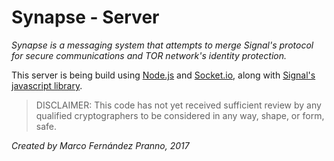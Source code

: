 # Synapse - Server

*Synapse is a messaging system that attempts to merge Signal's protocol for secure communications and TOR network's identity protection.*

This server is being build using [Node.js][1] and [Socket.io][2], along with [Signal's javascript library][3].

> DISCLAIMER: This code has not yet received sufficient review by any qualified cryptographers to be considered in any way, shape, or form, safe.

*Created by Marco Fernández Pranno, 2017*

[1]: https://nodejs.org
[2]: https://socket.io/
[3]: https://github.com/WhisperSystems/libsignal-protocol-javascript
